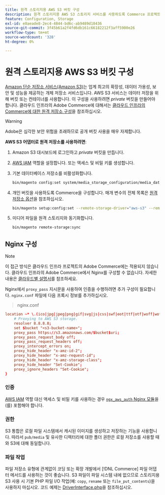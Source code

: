 ```yaml
---
title: 원격 스토리지용 AWS S3 버킷 구성
description: 원격 스토리지용 AWS S3 스토리지 서비스를 사용하도록 Commerce 프로젝트를 구성합니다.
feature: Configuration, Storage
exl-id: e8aeade8-2ec4-4844-bd6c-ab9489d10436
source-git-commit: 3f45b61a2f4fd6db161c66182212f3aff5900e26
workflow-type: tm+mt
source-wordcount: '328'
ht-degree: 0%

---
```


# 원격 스토리지용 AWS S3 버킷 구성

[Amazon 단순 저장소 서비스(Amazon S3)][AWS S3]는 업계 최고의 확장성, 데이터 가용성, 보안 및 성능을 제공하는 개체 저장소 서비스입니다. AWS S3 서비스는 데이터 저장을 위해 버킷 또는 컨테이너를 사용합니다. 이 구성을 사용하려면 _private_ 버킷을 만들어야 합니다. 클라우드 인프라의 Adobe Commerce에 대해서는 [클라우드 인프라의 Commerce에 대한 원격 저장소 구성](cloud-support.md)을 참조하십시오.

>[!WARNING]
>
>Adobe은 심각한 보안 위험을 초래하므로 공개 버킷 사용을 매우 자제합니다.

**AWS S3 어댑터로 원격 저장소를 사용하려면**:

1. Amazon S3 대시보드에 로그인하고 _private_ 버킷을 만듭니다.

1. [AWS IAM] 역할을 설정합니다. 또는 액세스 및 비밀 키를 생성합니다.

1. 기본 데이터베이스 저장소를 비활성화합니다.

   ```bash
   bin/magento config:set system/media_storage_configuration/media_database 0
   ```

1. 개인 버킷을 사용하도록 Commerce을 구성합니다. 매개 변수의 전체 목록은 [원격 저장소 옵션](remote-storage.md#remote-storage-options)을 참조하십시오.

   ```bash
   bin/magento setup:config:set --remote-storage-driver="aws-s3" --remote-storage-bucket="<bucket-name>" --remote-storage-region="<region-name>" --remote-storage-prefix="<optional-prefix>" --remote-storage-key=<optional-access-key> --remote-storage-secret=<optional-secret-key> -n
   ```

1. 미디어 파일을 원격 스토리지와 동기화합니다.

   ```bash
   bin/magento remote-storage:sync
   ```

## Nginx 구성

>[!NOTE]
>
>이 접근 방식은 클라우드 인프라 프로젝트의 Adobe Commerce에는 적용되지 않습니다. 클라우드 인프라의 Adobe Commerce에서 Nginx를 구성할 수 없습니다. 자세한 내용은 [클라우드별 설명서](cloud-support.md)를 참조하세요.

Nginx에서 `proxy_pass` 지시문을 사용하여 인증을 수행하려면 추가 구성이 필요합니다. `nginx.conf` 파일에 다음 프록시 정보를 추가하십시오.

>nginx.conf

```conf
location ~* \.(ico|jpg|jpeg|png|gif|svg|js|css|swf|eot|ttf|otf|woff|woff2)$ {
    # Proxying to AWS S3 storage.
    resolver 8.8.8.8;
    set $bucket "<s3-bucket-name>";
    proxy_pass https://s3.amazonaws.com/$bucket$uri;
    proxy_pass_request_body off;
    proxy_pass_request_headers off;
    proxy_intercept_errors on;
    proxy_hide_header "x-amz-id-2";
    proxy_hide_header "x-amz-request-id";
    proxy_hide_header "x-amz-storage-class";
    proxy_hide_header "Set-Cookie";
    proxy_ignore_headers "Set-Cookie";
}
```

### 인증

[AWS IAM] 역할 대신 액세스 및 비밀 키를 사용하는 경우 [`ngx_aws_auth` Nginx 모듈][ngx repo]을(를) 포함해야 합니다.

### 권한

S3 통합은 로컬 파일 시스템에서 캐시된 이미지를 생성하고 저장하는 기능을 사용합니다. 따라서 `pub/media` 및 유사한 디렉터리에 대한 폴더 권한은 로컬 저장소를 사용할 때와 S3에 대해 동일합니다.

### 파일 작업

파일 저장소 유형에 관계없이 코딩 또는 확장 개발에서 [!DNL Commerce] 파일 어댑터 메서드를 사용하는 것이 좋습니다. S3 파일이 파일 시스템 내에 없으므로 스토리지용 S3 사용 시 기본 PHP 파일 I/O 작업(예: `copy`, `rename` 또는 `file_put_contents`)을 사용하지 마십시오. 코드 예제는 [DriverInterface.php](https://github.com/magento/magento2/blob/2.4-develop/lib/internal/Magento/Framework/Filesystem/DriverInterface.php#L18)을 참조하십시오.

<!-- link definitions -->

[AWS S3]: https://aws.amazon.com/s3
[AWS IAM]: https://aws.amazon.com/iam/
[ngx repo]: https://github.com/anomalizer/ngx_aws_auth
